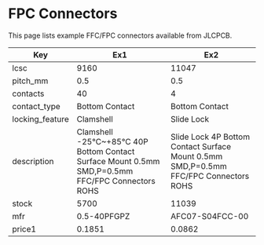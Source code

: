 # FPC Connectors

This page lists example FFC/FPC connectors available from JLCPCB.

| Key | Ex1 | Ex2 |
| --- | --- | --- |
| lcsc | 9160 | 11047 |
| pitch_mm | 0.5 | 0.5 |
| contacts | 40 | 4 |
| contact_type | Bottom Contact | Bottom Contact |
| locking_feature | Clamshell | Slide Lock |
| description | Clamshell -25℃~+85℃ 40P Bottom Contact Surface Mount 0.5mm SMD,P=0.5mm FFC/FPC Connectors ROHS | Slide Lock 4P Bottom Contact Surface Mount 0.5mm SMD,P=0.5mm FFC/FPC Connectors ROHS |
| stock | 5700 | 11039 |
| mfr | 0.5-40PFGPZ | AFC07-S04FCC-00 |
| price1 | 0.1851 | 0.0862 |

